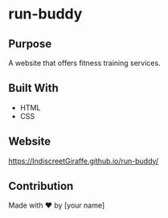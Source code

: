 # run-buddy

## Purpose
A website that offers fitness training services.

## Built With
* HTML
* CSS

## Website
https://IndiscreetGiraffe.github.io/run-buddy/

## Contribution
Made with ❤️ by [your name]
